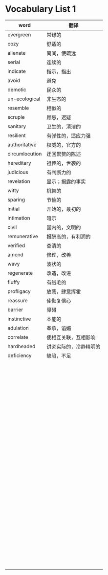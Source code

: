 # Vocabulary List 1
| word           | 翻译                   |
| -------------- | ---------------------- |
| evergreen      | 常绿的                 |
| cozy           | 舒适的                 |
| alienate       | 离间，使疏远           |
| serial         | 连续的                 |
| indicate       | 指示，指出             |
| avoid          | 避免                   |
| demotic        | 民众的                 |
| un-ecological  | 非生态的               |
| resemble       | 相似的                 |
| scruple        | 顾忌，迟疑             |
| sanitary       | 卫生的，清洁的         |
| resilient      | 有弹性的，适应力强     |
| authoritative  | 权威的，官方的         |
| circumlocution | 迂回累赘的陈述         |
| hereditary     | 祖传的，世袭的         |
| judicious      | 有判断力的             |
| revelation     | 显示；揭露的事实       |
| witty          | 机智的                 |
| sparing        | 节俭的                 |
| initial        | 开始的，最初的         |
| intimation     | 暗示                   |
| civil          | 国内的，文明的         |
| remunerative   | 报酬高的，有利润的     |
| verified       | 查清的                 |
| amend          | 修理，改善             |
| wavy           | 波状的                 |
| regenerate     | 改造，改进             |
| fluffy         | 有绒毛的               |
| profligacy     | 放荡，肆意挥霍         |
| reassure       | 使恢复信心             |
| barrier        | 障碍                   |
| instinctive    | 本能的                 |
| adulation      | 奉承，谄媚             |
| correlate      | 使相互关联，互相影响   |
| hardheaded     | 讲究实际的，冷静精明的 |
| deficiency     | 缺陷，不足             |
|                |                        |
|                |                        |
|                |                        |
|                |                        |
|                |                        |
|                |                        |
|                |                        |
|                |                        |
|                |                        |
|                |                        |
|                |                        |
|                |                        |
|                |                        |
|                |                        |
|                |                        |
|                |                        |
|                |                        |
|                |                        |
|                |                        |
|                |                        |
|                |                        |
|                |                        |
|                |                        |
|                |                        |
|                |                        |
|                |                        |
|                |                        |
|                |                        |
|                |                        |
|                |                        |
|                |                        |
|                |                        |
|                |                        |
|                |                        |
|                |                        |
|                |                        |
|                |                        |
|                |                        |
|                |                        |
|                |                        |
|                |                        |
|                |                        |
|                |                        |
|                |                        |
|                |                        |
|                |                        |
|                |                        |
|                |                        |
|                |                        |
|                |                        |
|                |                        |
|                |                        |
|                |                        |
|                |                        |
|                |                        |
|                |                        |
|                |                        |
|                |                        |
|                |                        |
|                |                        |
|                |                        |
|                |                        |
|                |                        |
|                |                        |
|                |                        |
|                |                        |
|                |                        |
|                |                        |
|                |                        |
|                |                        |
|                |                        |
|                |                        |
|                |                        |
|                |                        |
|                |                        |
|                |                        |
|                |                        |
|                |                        |
|                |                        |
|                |                        |
|                |                        |
|                |                        |
|                |                        |
|                |                        |
|                |                        |
|                |                        |
|                |                        |
|                |                        |
|                |                        |
|                |                        |
|                |                        |
|                |                        |
|                |                        |
|                |                        |
|                |                        |
|                |                        |
|                |                        |
|                |                        |
|                |                        |
|                |                        |
|                |                        |
|                |                        |
|                |                        |
|                |                        |
|                |                        |
|                |                        |
|                |                        |
|                |                        |
|                |                        |
|                |                        |
|                |                        |
|                |                        |
|                |                        |
|                |                        |
